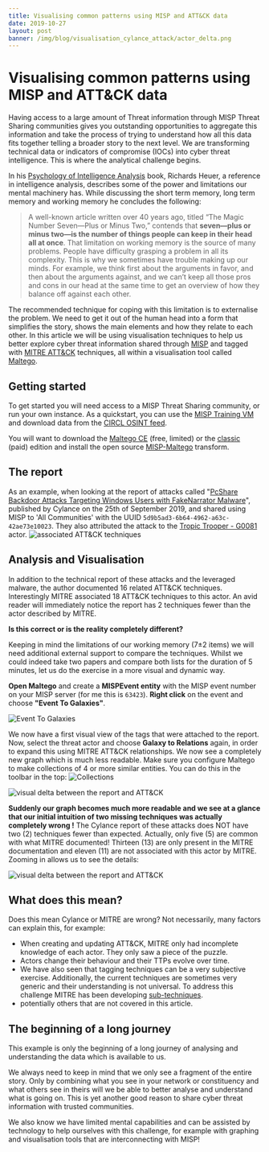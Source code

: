 ```yaml
---
title: Visualising common patterns using MISP and ATT&CK data 
date: 2019-10-27
layout: post
banner: /img/blog/visualisation_cylance_attack/actor_delta.png
---
```


# Visualising common patterns using MISP and ATT&CK data 

Having access to a large amount of Threat information through MISP Threat Sharing communities gives you outstanding opportunities to aggregate this information and take the process of trying to understand how all this data fits together telling a broader story to the next level. We are transforming technical data or indicators of compromise (IOCs) into cyber threat intelligence. This is where the analytical challenge begins.

In his [Psychology of Intelligence Analysis](https://www.cia.gov/library/center-for-the-study-of-intelligence/csi-publications/books-and-monographs/psychology-of-intelligence-analysis/PsychofIntelNew.pdf) book, Richards Heuer, a reference in intelligence analysis, describes some of the power and limitations our mental machinery has. While discussing the short term memory, long term memory and working memory he concludes the following:
> A well-known article written over 40 years ago, titled “The Magic Number Seven—Plus or Minus Two,” contends that **seven—plus or minus two—is the number of things people can keep in their head all at once**. That limitation on working memory is the source of many problems. People have difficulty grasping a problem in all its complexity. This is why we sometimes have trouble making up our minds. For example, we think first about the arguments in favor, and then about the arguments against, and we can’t keep all those pros and cons in our head at the same time to get an overview of how they balance off against each other.

The recommended technique for coping with this limitation is to externalise the problem. We need to get it out of the human head into a form that simplifies the story, shows the main elements and how they relate to each other. 
In this article we will be using visualisation techniques to help us better explore cyber threat information shared through [MISP](https://github.com/MISP/MISP) and tagged with [MITRE ATT&CK](https://attack.mitre.org/) techniques, all within a visualisation tool called [Maltego](https://www.paterva.com/buy/maltego-clients/maltego.php).

## Getting started
To get started you will need access to a MISP Threat Sharing community, or run your own instance. As a quickstart, you can use the [MISP Training VM](https://www.misp-project.org/download/#virtual-images) and download data from the [CIRCL OSINT feed](https://www.misp-project.org/feeds/#default-feeds-available-in-misp).

You will want to download the [Maltego CE](https://www.paterva.com/buy/maltego-clients/maltego-ce.php) (free, limited) or the [classic](https://www.paterva.com/buy/maltego-clients/maltego.php) (paid) edition and install the open source [MISP-Maltego](https://github.com/MISP/MISP-maltego/blob/master/doc/README.md#installation) transform.

## The report
As an example, when looking at the report of attacks called "[PcShare Backdoor Attacks Targeting Windows Users with FakeNarrator Malware](https://threatvector.cylance.com/en_us/home/pcshare-backdoor-attacks-targeting-windows-users-with-fakenarrator-malware.html)", published by Cylance on the 25th of September 2019, and shared using MISP to 'All Communities' with the UUID `5d9b5ad3-6b64-4962-a63c-42ae73e10023`. They also attributed the attack to the [Tropic Trooper - G0081](https://attack.mitre.org/groups/G0081/) actor.
![associated ATT&CK techniques](/img/blog/visualisation_cylance_attack/tags.png)

## Analysis and Visualisation
In addition to the technical report of these attacks and the leveraged malware, the author documented 16 related ATT&CK techniques. Interestingly MITRE associated 18 ATT&CK techniques to this actor.
An avid reader will immediately notice the report has 2 techniques fewer than the actor described by MITRE. 

**Is this correct or is the reality completely different?**

Keeping in mind the limitations of our working memory (7±2 items) we will need additional external support to compare the techniques. Whilst we could indeed take two papers and compare both lists for the duration of 5 minutes, let us do the exercise in a more visual and dynamic way.

**Open Maltego** and create a **MISPEvent entity** with the MISP event number on your MISP server (for me this is `63423`).  **Right click** on the event and choose **"Event To Galaxies"**. 

![Event To Galaxies](/img/blog/visualisation_cylance_attack/to_galaxies.png)

We now have a first visual view of the tags that were attached to the report. Now, select the threat actor and choose **Galaxy to Relations** again, in order to expand this using MITRE ATT&CK relationships.
We now see a completely new graph which is much less readable. Make sure you configure Maltego to make collections of 4 or more similar entities. You can do this in the toolbar in the top: ![Collections](/img/blog/visualisation_cylance_attack/collections.png)

![visual delta between the report and ATT&CK](/img/blog/visualisation_cylance_attack/actor_delta.png)

**Suddenly our graph becomes much more readable and we see at a glance that our initial intuition of two missing techniques was actually completely wrong !**
The Cylance report of these attacks does NOT have two (2) techniques fewer than expected. Actually, only five (5) are common with what MITRE documented! Thirteen (13) are only present in the MITRE documentation and eleven (11) are not associated with this actor by MITRE. Zooming in allows us to see the details:

![visual delta between the report and ATT&CK](/img/blog/visualisation_cylance_attack/actor_delta_zoom.png)

## What does this mean?
Does this mean Cylance or MITRE are wrong?
Not necessarily, many factors can explain this, for example:
 - When creating and updating ATT&CK, MITRE only had incomplete knowledge of each actor. They only saw a piece of the puzzle.
 - Actors change their behaviour and their TTPs evolve over time.
 - We have also seen that tagging techniques can be a very subjective exercise.  Additionally, the current techniques are sometimes very generic and their understanding is not universal. To address this challenge MITRE has been developing [sub-techniques](https://medium.com/mitre-attack/attack-sub-techniques-preview-b79ff0ba669a). 
 - potentially others that are not covered in this article.


## The beginning of a long journey

This example is only the beginning of a long journey of analysing and understanding the data which is available to us. 

We always need to keep in mind that we only see a fragment of the entire story. Only by combining what you see in your network or constituency and what others see in theirs will we be able to better analyse and understand what is going on. This is yet another good reason to share cyber threat information with trusted communities.

We also know we have limited mental capabilities and can be assisted by technology to help ourselves with this challenge, for example with graphing and visualisation tools that are interconnecting with MISP! 


